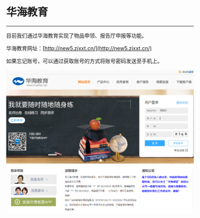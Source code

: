 # 华海教育

---

目前我们通过华海教育实现了物品申领、报告厅申报等功能。

华海教育网址：[http://new5.zjxxt.cn/](http://new5.zjxxt.cn/)

如果忘记账号，可以通过获取账号的方式将账号密码发送至手机上。

![](/assets/hhjy.png)

